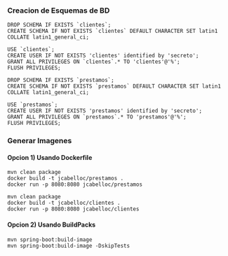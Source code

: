 


### Creacion de Esquemas de BD
```
DROP SCHEMA IF EXISTS `clientes`;
CREATE SCHEMA IF NOT EXISTS `clientes` DEFAULT CHARACTER SET latin1 COLLATE latin1_general_ci;

USE `clientes`;
CREATE USER IF NOT EXISTS 'clientes' identified by 'secreto';
GRANT ALL PRIVILEGES ON `clientes`.* TO 'clientes'@'%';
FLUSH PRIVILEGES;

DROP SCHEMA IF EXISTS `prestamos`;
CREATE SCHEMA IF NOT EXISTS `prestamos` DEFAULT CHARACTER SET latin1 COLLATE latin1_general_ci;

USE `prestamos`;
CREATE USER IF NOT EXISTS 'prestamos' identified by 'secreto';
GRANT ALL PRIVILEGES ON `prestamos`.* TO 'prestamos'@'%';
FLUSH PRIVILEGES;
```

### Generar Imagenes
#### Opcion 1) Usando Dockerfile
``` 
mvn clean package
docker build -t jcabelloc/prestamos .
docker run -p 8080:8080 jcabelloc/prestamos 
```

``` 
mvn clean package
docker build -t jcabelloc/clientes .
docker run -p 8080:8080 jcabelloc/clientes

```

#### Opcion 2) Usando BuildPacks
```
mvn spring-boot:build-image 
mvn spring-boot:build-image -DskipTests
```